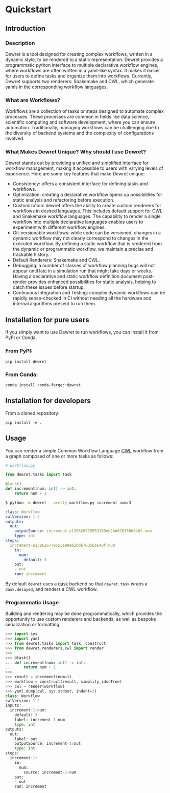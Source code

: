 # Quickstart

## Introduction 

### Description 

Dewret is a tool designed for creating complex workflows, written in a dynamic style, to be rendered to a static representation. Dewret provides a programmatic python interface to multiple declarative workflow engines, where workflows are often written in a yaml-like syntax. It makes it easier for users to define tasks and organize them into workflows. Currently, Dewret supports two renderers: Snakemake and CWL, which generate yamls in the corresponding workflow languages.

### What are Workflows?

Workflows are a collection of tasks or steps designed to automate complex processes. These processes are common in fields like data science, scientific computing and software development, where you can ensure automation. Traditionally, managing workflows can be challenging due to the diversity of backend systems and the complexity of configurations involved.

### What Makes Dewret Unique? Why should I use Dewret?

Dewret stands out by providing a unified and simplified interface for workflow management, making it accessible to users with varying levels of experience. Here are some key features that make Dewret unique:
- Consistency: offers a consistent interface for defining tasks and workflows.
- Optimization: creating a declarative workflow opens up possibilities for static analysis and refactoring before execution.
- Customization: dewret offers the ability to create custom renderers for workflows in desired languages. This includes default support for CWL and Snakemake workflow languages. The capability to render a single workflow into multiple declarative languages enables users to experiment with different workflow engines.
- Git-versionable workflows: while code can be versioned, changes in a dynamic workflow may not clearly correspond to changes in the executed workflow. By defining a static workflow that is rendered from the dynamic or programmatic workflow, we maintain a precise and trackable history.
- Default Renderers: Snakemake and CWL.
- Debugging: a number of classes of workflow planning bugs will not appear until late in a simulation run that might take days or weeks. Having a declarative and static workflow definition document post-render provides enhanced possibilities for static analysis, helping to catch these issues before startup.
- Continuous Integration and Testing: complex dynamic workflows can be rapidly sense-checked in CI without needing all the hardware and internal algorithms present to run them.

## Installation for pure users

If you simply want to use Dewret to run workflows, you can install it from PyPI or Conda.

### From PyPI:
```shell
pip install dewret
```

### From Conda:
```shell
conda install conda-forge::dewret
```

## Installation for developers

From a cloned repository:

    pip install -e .

## Usage

You can render a simple Common Workflow Language [CWL](https://www.commonwl.org/) workflow from a graph composed of one or more tasks as follows:

```python
# workflow.py

from dewret.tasks import task

@task()
def increment(num: int) -> int:
    return num + 1
```

```sh
$ python -m dewret --pretty workflow.py increment num:3
```

```yaml
class: Workflow
cwlVersion: 1.2
outputs:
  out:
    outputSource: increment-e138626779553199eb2bd678356b640f-num
    type: int
steps:
  increment-e138626779553199eb2bd678356b640f-num
    in:
      num:
        default: 3
    out:
    - out
    run: increment
```

By default `dewret` uses a [dask](https://www.dask.org/) backend so that `dewret.task` wraps a `dask.delayed`, and renders a CWL workflow. 


### Programmatic Usage

Building and rendering may be done programmatically,
which provides the opportunity to use custom renderers
and backends, as well as bespoke serialization or formatting.

```python
>>> import sys
>>> import yaml
>>> from dewret.tasks import task, construct
>>> from dewret.renderers.cwl import render
>>> 
>>> @task()
... def increment(num: int) -> int:
...     return num + 1
>>>
>>> result = increment(num=3)
>>> workflow = construct(result, simplify_ids=True)
>>> cwl = render(workflow)
>>> yaml.dump(cwl, sys.stdout, indent=2)
class: Workflow
cwlVersion: 1.2
inputs:
  increment-1-num:
    default: 3
    label: increment-1-num
    type: int
outputs:
  out:
    label: out
    outputSource: increment-1/out
    type: int
steps:
  increment-1:
    in:
      num:
        source: increment-1-num
    out:
    - out
    run: increment

```
